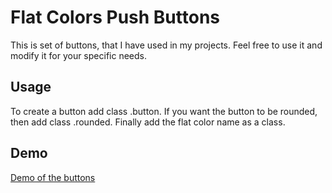 # Flat Colors Push Buttons

This is set of buttons, that I have used in my projects. Feel free to use it and modify it for your specific needs.

## Usage

To create a button add class .button.
If you want the button to be rounded, then add class .rounded.
Finally add the flat color name as a class.

## Demo
[Demo of the buttons](https://denodenodeno.github.io/flat-colors-push-buttons/)
